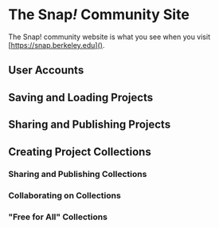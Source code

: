 # The Snap<em>!</em> Community Site

The Snap! community website is what you see when you visit [https://snap.berkeley.edu]().

## User Accounts

## Saving and Loading Projects

## Sharing and Publishing Projects

## Creating Project Collections

### Sharing and Publishing Collections

### Collaborating on Collections

### "Free for All" Collections
